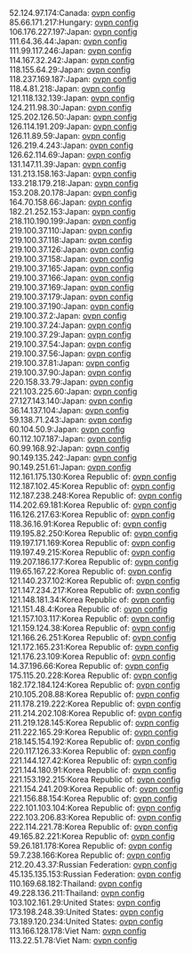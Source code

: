 52.124.97.174:Canada: [ovpn config](vpn/52_124_97_174.ovpn)  
85.66.171.217:Hungary: [ovpn config](vpn/85_66_171_217.ovpn)  
106.176.227.197:Japan: [ovpn config](vpn/106_176_227_197.ovpn)  
111.64.36.44:Japan: [ovpn config](vpn/111_64_36_44.ovpn)  
111.99.117.246:Japan: [ovpn config](vpn/111_99_117_246.ovpn)  
114.167.32.242:Japan: [ovpn config](vpn/114_167_32_242.ovpn)  
118.155.64.29:Japan: [ovpn config](vpn/118_155_64_29.ovpn)  
118.237.169.187:Japan: [ovpn config](vpn/118_237_169_187.ovpn)  
118.4.81.218:Japan: [ovpn config](vpn/118_4_81_218.ovpn)  
121.118.132.139:Japan: [ovpn config](vpn/121_118_132_139.ovpn)  
124.211.98.30:Japan: [ovpn config](vpn/124_211_98_30.ovpn)  
125.202.126.50:Japan: [ovpn config](vpn/125_202_126_50.ovpn)  
126.114.191.209:Japan: [ovpn config](vpn/126_114_191_209.ovpn)  
126.11.89.59:Japan: [ovpn config](vpn/126_11_89_59.ovpn)  
126.219.4.243:Japan: [ovpn config](vpn/126_219_4_243.ovpn)  
126.62.114.69:Japan: [ovpn config](vpn/126_62_114_69.ovpn)  
131.147.11.39:Japan: [ovpn config](vpn/131_147_11_39.ovpn)  
131.213.158.163:Japan: [ovpn config](vpn/131_213_158_163.ovpn)  
133.218.179.218:Japan: [ovpn config](vpn/133_218_179_218.ovpn)  
153.208.20.178:Japan: [ovpn config](vpn/153_208_20_178.ovpn)  
164.70.158.66:Japan: [ovpn config](vpn/164_70_158_66.ovpn)  
182.21.252.153:Japan: [ovpn config](vpn/182_21_252_153.ovpn)  
218.110.190.199:Japan: [ovpn config](vpn/218_110_190_199.ovpn)  
219.100.37.110:Japan: [ovpn config](vpn/219_100_37_110.ovpn)  
219.100.37.118:Japan: [ovpn config](vpn/219_100_37_118.ovpn)  
219.100.37.126:Japan: [ovpn config](vpn/219_100_37_126.ovpn)  
219.100.37.158:Japan: [ovpn config](vpn/219_100_37_158.ovpn)  
219.100.37.165:Japan: [ovpn config](vpn/219_100_37_165.ovpn)  
219.100.37.166:Japan: [ovpn config](vpn/219_100_37_166.ovpn)  
219.100.37.169:Japan: [ovpn config](vpn/219_100_37_169.ovpn)  
219.100.37.179:Japan: [ovpn config](vpn/219_100_37_179.ovpn)  
219.100.37.190:Japan: [ovpn config](vpn/219_100_37_190.ovpn)  
219.100.37.2:Japan: [ovpn config](vpn/219_100_37_2.ovpn)  
219.100.37.24:Japan: [ovpn config](vpn/219_100_37_24.ovpn)  
219.100.37.29:Japan: [ovpn config](vpn/219_100_37_29.ovpn)  
219.100.37.54:Japan: [ovpn config](vpn/219_100_37_54.ovpn)  
219.100.37.56:Japan: [ovpn config](vpn/219_100_37_56.ovpn)  
219.100.37.81:Japan: [ovpn config](vpn/219_100_37_81.ovpn)  
219.100.37.90:Japan: [ovpn config](vpn/219_100_37_90.ovpn)  
220.158.33.79:Japan: [ovpn config](vpn/220_158_33_79.ovpn)  
221.103.225.60:Japan: [ovpn config](vpn/221_103_225_60.ovpn)  
27.127.143.140:Japan: [ovpn config](vpn/27_127_143_140.ovpn)  
36.14.137.104:Japan: [ovpn config](vpn/36_14_137_104.ovpn)  
59.138.71.243:Japan: [ovpn config](vpn/59_138_71_243.ovpn)  
60.104.50.9:Japan: [ovpn config](vpn/60_104_50_9.ovpn)  
60.112.107.187:Japan: [ovpn config](vpn/60_112_107_187.ovpn)  
60.99.168.92:Japan: [ovpn config](vpn/60_99_168_92.ovpn)  
90.149.135.242:Japan: [ovpn config](vpn/90_149_135_242.ovpn)  
90.149.251.61:Japan: [ovpn config](vpn/90_149_251_61.ovpn)  
112.161.175.130:Korea Republic of: [ovpn config](vpn/112_161_175_130.ovpn)  
112.187.102.45:Korea Republic of: [ovpn config](vpn/112_187_102_45.ovpn)  
112.187.238.248:Korea Republic of: [ovpn config](vpn/112_187_238_248.ovpn)  
114.202.69.181:Korea Republic of: [ovpn config](vpn/114_202_69_181.ovpn)  
116.126.217.63:Korea Republic of: [ovpn config](vpn/116_126_217_63.ovpn)  
118.36.16.91:Korea Republic of: [ovpn config](vpn/118_36_16_91.ovpn)  
119.195.82.250:Korea Republic of: [ovpn config](vpn/119_195_82_250.ovpn)  
119.197.171.169:Korea Republic of: [ovpn config](vpn/119_197_171_169.ovpn)  
119.197.49.215:Korea Republic of: [ovpn config](vpn/119_197_49_215.ovpn)  
119.207.186.177:Korea Republic of: [ovpn config](vpn/119_207_186_177.ovpn)  
119.65.167.22:Korea Republic of: [ovpn config](vpn/119_65_167_22.ovpn)  
121.140.237.102:Korea Republic of: [ovpn config](vpn/121_140_237_102.ovpn)  
121.147.234.217:Korea Republic of: [ovpn config](vpn/121_147_234_217.ovpn)  
121.148.181.34:Korea Republic of: [ovpn config](vpn/121_148_181_34.ovpn)  
121.151.48.4:Korea Republic of: [ovpn config](vpn/121_151_48_4.ovpn)  
121.157.103.117:Korea Republic of: [ovpn config](vpn/121_157_103_117.ovpn)  
121.159.124.38:Korea Republic of: [ovpn config](vpn/121_159_124_38.ovpn)  
121.166.26.251:Korea Republic of: [ovpn config](vpn/121_166_26_251.ovpn)  
121.172.165.231:Korea Republic of: [ovpn config](vpn/121_172_165_231.ovpn)  
121.176.23.109:Korea Republic of: [ovpn config](vpn/121_176_23_109.ovpn)  
14.37.196.66:Korea Republic of: [ovpn config](vpn/14_37_196_66.ovpn)  
175.115.20.228:Korea Republic of: [ovpn config](vpn/175_115_20_228.ovpn)  
182.172.184.124:Korea Republic of: [ovpn config](vpn/182_172_184_124.ovpn)  
210.105.208.88:Korea Republic of: [ovpn config](vpn/210_105_208_88.ovpn)  
211.178.219.222:Korea Republic of: [ovpn config](vpn/211_178_219_222.ovpn)  
211.214.202.108:Korea Republic of: [ovpn config](vpn/211_214_202_108.ovpn)  
211.219.128.145:Korea Republic of: [ovpn config](vpn/211_219_128_145.ovpn)  
211.222.165.29:Korea Republic of: [ovpn config](vpn/211_222_165_29.ovpn)  
218.145.154.192:Korea Republic of: [ovpn config](vpn/218_145_154_192.ovpn)  
220.117.126.33:Korea Republic of: [ovpn config](vpn/220_117_126_33.ovpn)  
221.144.127.42:Korea Republic of: [ovpn config](vpn/221_144_127_42.ovpn)  
221.144.180.91:Korea Republic of: [ovpn config](vpn/221_144_180_91.ovpn)  
221.153.192.215:Korea Republic of: [ovpn config](vpn/221_153_192_215.ovpn)  
221.154.241.209:Korea Republic of: [ovpn config](vpn/221_154_241_209.ovpn)  
221.156.88.154:Korea Republic of: [ovpn config](vpn/221_156_88_154.ovpn)  
222.101.103.104:Korea Republic of: [ovpn config](vpn/222_101_103_104.ovpn)  
222.103.206.83:Korea Republic of: [ovpn config](vpn/222_103_206_83.ovpn)  
222.114.221.78:Korea Republic of: [ovpn config](vpn/222_114_221_78.ovpn)  
49.165.82.221:Korea Republic of: [ovpn config](vpn/49_165_82_221.ovpn)  
59.26.181.178:Korea Republic of: [ovpn config](vpn/59_26_181_178.ovpn)  
59.7.238.166:Korea Republic of: [ovpn config](vpn/59_7_238_166.ovpn)  
212.20.43.37:Russian Federation: [ovpn config](vpn/212_20_43_37.ovpn)  
45.135.135.153:Russian Federation: [ovpn config](vpn/45_135_135_153.ovpn)  
110.169.68.182:Thailand: [ovpn config](vpn/110_169_68_182.ovpn)  
49.228.136.211:Thailand: [ovpn config](vpn/49_228_136_211.ovpn)  
103.102.161.29:United States: [ovpn config](vpn/103_102_161_29.ovpn)  
173.198.248.39:United States: [ovpn config](vpn/173_198_248_39.ovpn)  
73.189.120.234:United States: [ovpn config](vpn/73_189_120_234.ovpn)  
113.166.128.178:Viet Nam: [ovpn config](vpn/113_166_128_178.ovpn)  
113.22.51.78:Viet Nam: [ovpn config](vpn/113_22_51_78.ovpn)  
